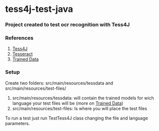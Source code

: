 # tess4j-test-java

### Project created to test ocr recognition with Tess4J

### References
1. [Tess4J](https://tess4j.sourceforge.net/)
2. [Tesseract](https://github.com/tesseract-ocr/tesseract)
3. [Trained Data](https://github.com/tesseract-ocr/tessdata)

### Setup

Create two folders: src/main/resources/tessdata and src/main/resources/test-files/
1. src/main/resources/tessdata: will contain the trained models for wich language your test files will be (more on [Trained Data](https://github.com/tesseract-ocr/tessdata))
2. src/main/resources/test-files: Is where you will place the test files

To run a test just run TestTess4J class changing the file and language parameters.